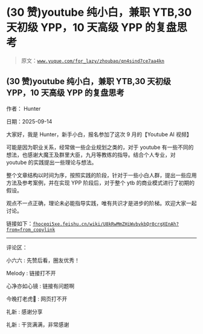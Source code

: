 # (30 赞)youtube 纯小白，兼职 YTB,30 天初级 YPP，10 天高级 YPP 的复盘思考

> 原文：[`www.yuque.com/for_lazy/zhoubao/qn4sind7ce7aa4kn`](https://www.yuque.com/for_lazy/zhoubao/qn4sind7ce7aa4kn)

## (30 赞)youtube 纯小白，兼职 YTB,30 天初级 YPP，10 天高级 YPP 的复盘思考

作者： Hunter

日期：2025-09-14

大家好，我是 Hunter，新手小白，报名参加了这次 9 月的【Youtube AI 视频】

可能是因为职业关系，经常做一些企业规划之类的，对于 youtube 有一些不同的想法，也感谢大魔王及群里大臣，九月等教练的指导。结合个人专业，对 youtube 的实践提出一些理论与想法。

整个文章结构以时间为序，按照实践的阶段，针对于一些小白人群，提出一些应用方法及参考案例，并在实现 YPP 阶段后，对于整个 ytb 的商业模式进行了初期的假设。

观点不一点正确，理论未必能指导实践，唯有共识才是进步的阶梯。欢迎大家一起讨论。

链接如下：[`fhoceqi5xe.feishu.cn/wiki/U8kRwMmZHiWvbvkbQr0crgXEnAh?from=from_copylink`](https://fhoceqi5xe.feishu.cn/wiki/U8kRwMmZHiWvbvkbQr0crgXEnAh?from=from_copylink)

* * *

评论区：

小六六 : 先赞后看，圈友优秀！

Melody : 链接打不开

心净亦如心镜 : 链接有问题啊

今晚打老虎🐯 : 网页打不开

礼新 : 感谢分享

礼新 : 干货满满，非常感谢